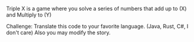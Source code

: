 Triple X is a game where you solve a series of numbers that add up to (X) and Multiply to (Y)

Challenge: Translate this code to your favorite language. (Java, Rust, C#, I don't care)
Also you may modify the story.

